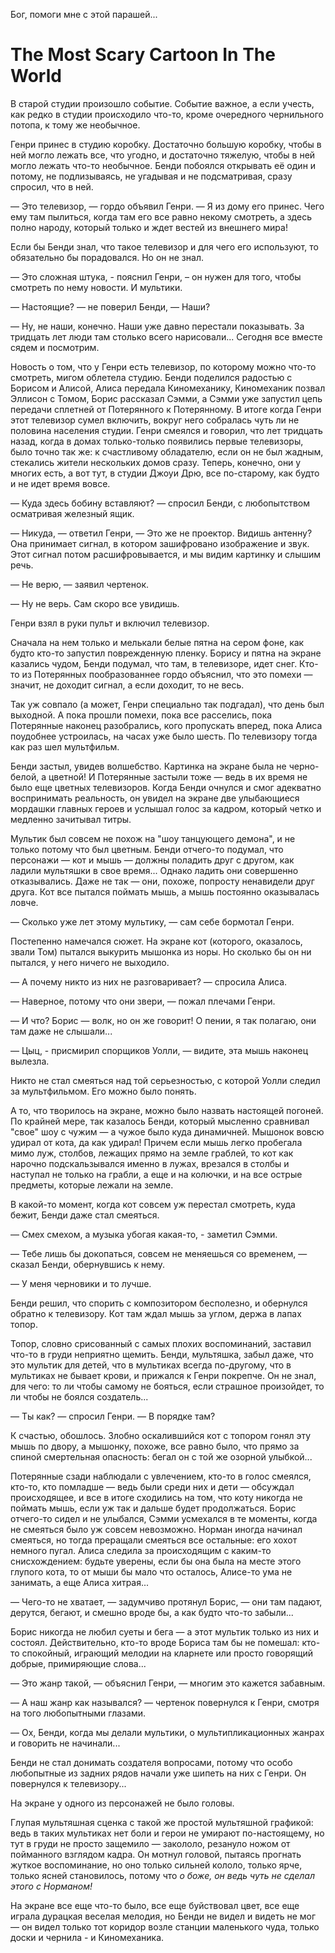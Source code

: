 Бог, помоги мне с этой парашей...
# The Most Scary Cartoon In The World

В старой студии произошло событие. Событие важное, а если учесть, как редко в студии происходило что-то, кроме очередного чернильного потопа, к тому же необычное.

Генри принес в студию коробку. Достаточно большую коробку, чтобы в ней могло лежать все, что угодно, и достаточно тяжелую, чтобы в ней могло лежать что-то необычное. Бенди побоялся открывать её один и потому, не подлизываясь, не угадывая и не подсматривая, сразу спросил, что в ней.

— Это телевизор, — гордо объявил Генри. — Я из дому его принес. Чего ему там пылиться, когда там его все равно некому смотреть, а здесь полно народу, который только и ждет вестей из внешнего мира!
 
Если бы Бенди знал, что такое телевизор и для чего его используют, то обязательно бы порадовался. Но он не знал.
 
— Это сложная штука, - пояснил Генри, – он нужен для того, чтобы смотреть по нему новости. И мультики.

— Настоящие? — не поверил Бенди, — Наши?

— Ну, не наши, конечно. Наши уже давно перестали показывать. За тридцать лет люди там столько всего нарисовали... Сегодня все вместе сядем и посмотрим.

Новость о том, что у Генри есть телевизор, по которому можно что-то смотреть, мигом облетела студию. Бенди поделился радостью с Борисом и Алисой, Алиса передала Киномеханику, Киномеханик позвал Эллисон с Томом, Борис рассказал Сэмми, а Сэмми уже запустил цепь передачи сплетней от Потерянного к Потерянному. В итоге когда Генри этот телевизор сумел включить, вокруг него собралась чуть ли не половина населения студии. Генри смеялся и говорил, что лет тридцать назад, когда в домах только-только появились первые телевизоры, было точно так же: к счастливому обладателю, если он не был жадным, стекались жители нескольких домов сразу. Теперь, конечно, они у многих есть, а вот тут, в студии Джоуи Дрю, все по-старому, как будто и не идет время вовсе.

— Куда здесь бобину вставляют? — спросил Бенди, с любопытством осматривая железный ящик.
 
— Никуда, — ответил Генри, — Это же не проектор. Видишь антенну? Она принимает сигнал, в котором зашифровано изображение и звук. Этот сигнал потом расшифровывается, и мы видим картинку и слышим речь.

— Не верю, — заявил чертенок.

— Ну не верь. Сам скоро все увидишь. 

Генри взял в руки пульт и включил телевизор.

Сначала на нем только и мелькали белые пятна на сером фоне, как будто кто-то запустил поврежденную пленку. Борису и пятна на экране казались чудом, Бенди подумал, что там, в телевизоре, идет снег. Кто-то из Потерянных пообразованнее гордо объяснил, что это помехи — значит, не доходит сигнал, а если доходит, то не весь.

Так уж совпало (а может, Генри специально так подгадал), что день был выходной. А пока прошли помехи, пока все расселись, пока Потерянные наконец разобрались, кого пропускать вперед, пока Алиса поудобнее устроилась, на часах уже было шесть. По телевизору тогда как раз шел мультфильм.

Бенди застыл, увидев волшебство. Картинка на экране была не черно-белой, а цветной! И Потерянные застыли тоже — ведь в их время не было еще цветных телевизоров. Когда Бенди очнулся и смог адекватно воспринимать реальность, он увидел на экране две улыбающиеся мордашки главных героев и услышал голос за кадром, который четко и медленно зачитывал титры.

Мультик был совсем не похож на "шоу танцующего демона", и не только потому что был цветным. Бенди отчего-то подумал, что персонажи — кот и мышь — должны поладить друг с другом, как ладили мультяшки в свое время... Однако ладить они совершенно отказывались. Даже не так — они, похоже, попросту ненавидели друг друга. Кот все пытался поймать мышь, а мышь постоянно оказывалась ловче.

— Сколько уже лет этому мультику, — сам себе бормотал Генри.

Постепенно намечался сюжет. На экране кот (которого, оказалось, звали Том) пытался выкурить мышонка из норы. Но сколько бы он ни пытался, у него ничего не выходило. 

— А почему никто из них не разговаривает? — спросила Алиса.

— Наверное, потому что они звери, — пожал плечами Генри.

— И что? Борис — волк, но он же говорит! О пении, я так полагаю, они там даже не слышали...

— Цыц, - присмирил спорщиков Уолли, — видите, эта мышь наконец вылезла.

Никто не стал смеяться над той серьезностью, с которой Уолли следил за мультфильмом. Его можно было понять.

А то, что творилось на экране, можно было назвать настоящей погоней. По крайней мере, так казалось Бенди, который мысленно сравнивал "свое" шоу с чужим — а чужое было куда динамичней. Мышонок вовсю удирал от кота, да как удирал! Причем если мышь легко пробегала мимо луж, столбов, лежащих прямо на земле граблей, то кот как нарочно подскальзывался именно в лужах, врезался в столбы и наступал не только на грабли, а еще и на колючки, и на все острые предметы, которые лежали на земле.

В какой-то момент, когда кот совсем уж перестал смотреть, куда бежит, Бенди даже стал смеяться.

— Смех смехом, а музыка убогая какая-то, - заметил Сэмми.

— Тебе лишь бы докопаться, совсем не меняешься со временем, — сказал Бенди, обернувшись к нему. 

— У меня черновики и то лучше.

Бенди решил, что спорить с композитором бесполезно, и обернулся обратно к телевизору. Кот там ждал мышь за углом, держа в лапах топор.

Топор, словно срисованный с самых плохих воспоминаний, заставил что-то в груди неприятно щемить. Бенди, мультяшка, забыл даже, что это мультик для детей, что в мультиках всегда по-другому, что в мультиках не бывает крови, и прижался к Генри покрепче. Он не знал, для чего: то ли чтобы самому не бояться, если страшное произойдет, то ли чтобы не боялся создатель...

— Ты как? — спросил Генри. — В порядке там?

К счастью, обошлось. Злобно оскалившийся кот с топором гонял эту мышь по двору, а мышонку, похоже, все равно было, что прямо за спиной смертельная опасность: бегал он с той же озорной улыбкой...

Потерянные сзади наблюдали с увлечением, кто-то в голос смеялся, кто-то, кто помладше — ведь были среди них и дети — обсуждал происходящее, и все в итоге сходились на том, что коту никогда не поймать мышь, если уж так и дальше будет продолжаться. Борис отчего-то сидел и не улыбался, Сэмми усмехался в те моменты, когда не смеяться было уж совсем невозможно. Норман иногда начинал смеяться, но тогда преращали смеяться все остальные: его хохот немного пугал. Алиса следила за происходящим с каким-то снисхождением: будьте уверены, если бы она была на месте этого глупого кота, то от мыши бы мало что осталось, Алисе-то ума не занимать, а еще Алиса хитрая...

— Чего-то не хватает, — задумчиво протянул Борис, — они там падают, дерутся, бегают, и смешно вроде бы, а как будто что-то забыли...

Борис никогда не любил суеты и бега — а этот мультик только из них и состоял. Действительно, кто-то вроде Бориса там бы не помешал: кто-то спокойный, играющий мелодии на кларнете или просто говорящий добрые, примиряющие слова...

— Это жанр такой, — объяснил Генри, — многим это кажется забавным.

— А наш жанр как назывался? — чертенок повернулся к Генри, смотря на того любопытными глазами.

— Ох, Бенди, когда мы делали мультики, о мультипликационных жанрах и говорить не начинали...

Бенди не стал донимать создателя вопросами, потому что особо любопытные из задних рядов начали уже шипеть на них с Генри. Он повернулся к телевизору...

На экране у одного из персонажей не было головы.

Глупая мультяшная сценка с такой же простой мультяшной графикой: ведь в таких мультиках нет боли и герои не умирают по-настоящему, но тут в груди не просто защемило — закололо, резануло ножом от пойманного взглядом кадра. Он мотнул головой, пытаясь прогнать жуткое воспоминание, но оно только сильней кололо, только ярче, только ясней становилось, потому что *о боже, он ведь чуть не сделал этого с Норманом!*

На экране все еще что-то было, все еще буйствовал цвет, все еще играла дурацкая веселая мелодия, но Бенди не видел и видеть не мог — он видел только тот коридор возле станции маленького чуда, только доски и чернила - и Киномеханика.
